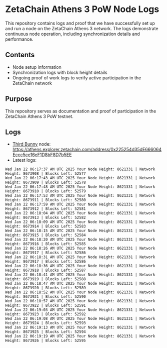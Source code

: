 # ZetaChain Athens 3 PoW Node Logs
This repository contains logs and proof that we have successfully set up and run a node on the ZetaChain Athens 3 network. The logs demonstrate continuous node operation, including synchronization details and performance.

## Contents
- Node setup information
- Synchronization logs with block height details
- Ongoing proof of work logs to verify active participation in the ZetaChain network

## Purpose
This repository serves as documentation and proof of participation in the ZetaChain Athens 3 PoW testnet.

## Logs

- [Third Bunny](https://thirdbunny.xyz/) node: https://athens.explorer.zetachain.com/address/0x225254d35dE666064Eccc5ce16eF1D8bF8D7b5EE
- Latest logs:
```
Wed Jan 22 06:17:37 AM UTC 2025 Your Node Height: 8621331 | Network Height: 8673908 | Blocks Left: 52577
Wed Jan 22 06:17:43 AM UTC 2025 Your Node Height: 8621331 | Network Height: 8673909 | Blocks Left: 52578
Wed Jan 22 06:17:48 AM UTC 2025 Your Node Height: 8621331 | Network Height: 8673910 | Blocks Left: 52579
Wed Jan 22 06:17:53 AM UTC 2025 Your Node Height: 8621331 | Network Height: 8673911 | Blocks Left: 52580
Wed Jan 22 06:17:59 AM UTC 2025 Your Node Height: 8621331 | Network Height: 8673912 | Blocks Left: 52581
Wed Jan 22 06:18:04 AM UTC 2025 Your Node Height: 8621331 | Network Height: 8673913 | Blocks Left: 52582
Wed Jan 22 06:18:09 AM UTC 2025 Your Node Height: 8621331 | Network Height: 8673914 | Blocks Left: 52583
Wed Jan 22 06:18:15 AM UTC 2025 Your Node Height: 8621331 | Network Height: 8673915 | Blocks Left: 52584
Wed Jan 22 06:18:20 AM UTC 2025 Your Node Height: 8621331 | Network Height: 8673916 | Blocks Left: 52585
Wed Jan 22 06:18:26 AM UTC 2025 Your Node Height: 8621331 | Network Height: 8673917 | Blocks Left: 52586
Wed Jan 22 06:18:31 AM UTC 2025 Your Node Height: 8621331 | Network Height: 8673917 | Blocks Left: 52586
Wed Jan 22 06:18:36 AM UTC 2025 Your Node Height: 8621331 | Network Height: 8673918 | Blocks Left: 52587
Wed Jan 22 06:18:41 AM UTC 2025 Your Node Height: 8621331 | Network Height: 8673919 | Blocks Left: 52588
Wed Jan 22 06:18:47 AM UTC 2025 Your Node Height: 8621331 | Network Height: 8673920 | Blocks Left: 52589
Wed Jan 22 06:18:52 AM UTC 2025 Your Node Height: 8621331 | Network Height: 8673921 | Blocks Left: 52590
Wed Jan 22 06:18:57 AM UTC 2025 Your Node Height: 8621331 | Network Height: 8673922 | Blocks Left: 52591
Wed Jan 22 06:19:03 AM UTC 2025 Your Node Height: 8621331 | Network Height: 8673923 | Blocks Left: 52592
Wed Jan 22 06:19:08 AM UTC 2025 Your Node Height: 8621331 | Network Height: 8673924 | Blocks Left: 52593
Wed Jan 22 06:19:13 AM UTC 2025 Your Node Height: 8621331 | Network Height: 8673925 | Blocks Left: 52594
Wed Jan 22 06:19:19 AM UTC 2025 Your Node Height: 8621331 | Network Height: 8673926 | Blocks Left: 52595
```

